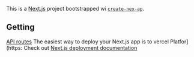 This is a [Next.js](https://nextjs.org) project bootstrapped wi [`create-nex-ap`](https://nextjs.org/docs/pages/api-reference/create-next-app).
## Getting
[API routes](https://nextjs.org/docs/pages/building-your-pplication/routng/proutes)
The easiest way to deploy your Next.js app is to vercel Platfor](https:
Check out [Next.js deployment documentation](https://nextjs.org/docs/pages/building-your-application/deployin) 
